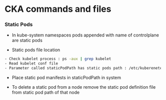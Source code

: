 # CKA commands and files



### Static Pods

- In kube-system namespaces pods appended with name of controlplane are static pods

- Static pods file location
```sh
- Check kubelet process : ps -aux | grep kubelet
- Read kubelet conf file
- Parameter called staticPodPath has static pods path : /etc/kuberenetes/manifests
```
- Place static pod manifests in staticPodPath in system

- To delete a static pod from a node remove the static pod definition file from static pod path of that node
